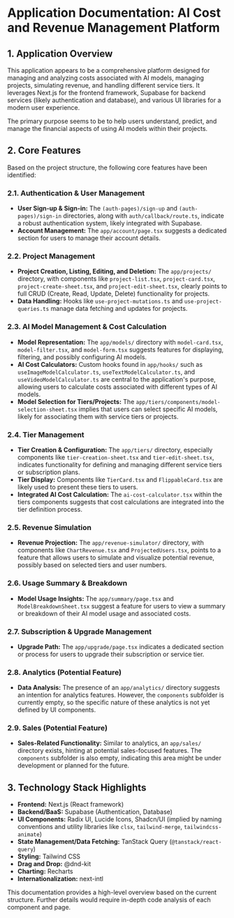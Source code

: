 # Application Documentation: AI Cost and Revenue Management Platform

## 1. Application Overview

This application appears to be a comprehensive platform designed for managing and analyzing costs associated with AI models, managing projects, simulating revenue, and handling different service tiers. It leverages Next.js for the frontend framework, Supabase for backend services (likely authentication and database), and various UI libraries for a modern user experience.

The primary purpose seems to be to help users understand, predict, and manage the financial aspects of using AI models within their projects.

## 2. Core Features

Based on the project structure, the following core features have been identified:

### 2.1. Authentication & User Management

-   **User Sign-up & Sign-in:** The `(auth-pages)/sign-up` and `(auth-pages)/sign-in` directories, along with `auth/callback/route.ts`, indicate a robust authentication system, likely integrated with Supabase.
-   **Account Management:** The `app/account/page.tsx` suggests a dedicated section for users to manage their account details.

### 2.2. Project Management

-   **Project Creation, Listing, Editing, and Deletion:** The `app/projects/` directory, with components like `project-list.tsx`, `project-card.tsx`, `project-create-sheet.tsx`, and `project-edit-sheet.tsx`, clearly points to full CRUD (Create, Read, Update, Delete) functionality for projects.
-   **Data Handling:** Hooks like `use-project-mutations.ts` and `use-project-queries.ts` manage data fetching and updates for projects.

### 2.3. AI Model Management & Cost Calculation

-   **Model Representation:** The `app/models/` directory with `model-card.tsx`, `model-filter.tsx`, and `model-form.tsx` suggests features for displaying, filtering, and possibly configuring AI models.
-   **AI Cost Calculators:** Custom hooks found in `app/hooks/` such as `useImageModelCalculator.ts`, `useTextModelCalculator.ts`, and `useVideoModelCalculator.ts` are central to the application's purpose, allowing users to calculate costs associated with different types of AI models.
-   **Model Selection for Tiers/Projects:** The `app/tiers/components/model-selection-sheet.tsx` implies that users can select specific AI models, likely for associating them with service tiers or projects.

### 2.4. Tier Management

-   **Tier Creation & Configuration:** The `app/tiers/` directory, especially components like `tier-creation-sheet.tsx` and `tier-edit-sheet.tsx`, indicates functionality for defining and managing different service tiers or subscription plans.
-   **Tier Display:** Components like `TierCard.tsx` and `FlippableCard.tsx` are likely used to present these tiers to users.
-   **Integrated AI Cost Calculation:** The `ai-cost-calculator.tsx` within the tiers components suggests that cost calculations are integrated into the tier definition process.

### 2.5. Revenue Simulation

-   **Revenue Projection:** The `app/revenue-simulator/` directory, with components like `ChartRevenue.tsx` and `ProjectedUsers.tsx`, points to a feature that allows users to simulate and visualize potential revenue, possibly based on selected tiers and user numbers.

### 2.6. Usage Summary & Breakdown

-   **Model Usage Insights:** The `app/summary/page.tsx` and `ModelBreakdownSheet.tsx` suggest a feature for users to view a summary or breakdown of their AI model usage and associated costs.

### 2.7. Subscription & Upgrade Management

-   **Upgrade Path:** The `app/upgrade/page.tsx` indicates a dedicated section or process for users to upgrade their subscription or service tier.

### 2.8. Analytics (Potential Feature)

-   **Data Analysis:** The presence of an `app/analytics/` directory suggests an intention for analytics features. However, the `components` subfolder is currently empty, so the specific nature of these analytics is not yet defined by UI components.

### 2.9. Sales (Potential Feature)

-   **Sales-Related Functionality:** Similar to analytics, an `app/sales/` directory exists, hinting at potential sales-focused features. The `components` subfolder is also empty, indicating this area might be under development or planned for the future.

## 3. Technology Stack Highlights

-   **Frontend:** Next.js (React framework)
-   **Backend/BaaS:** Supabase (Authentication, Database)
-   **UI Components:** Radix UI, Lucide Icons, Shadcn/UI (implied by naming conventions and utility libraries like `clsx`, `tailwind-merge`, `tailwindcss-animate`)
-   **State Management/Data Fetching:** TanStack Query (`@tanstack/react-query`)
-   **Styling:** Tailwind CSS
-   **Drag and Drop:** @dnd-kit
-   **Charting:** Recharts
-   **Internationalization:** next-intl

This documentation provides a high-level overview based on the current structure. Further details would require in-depth code analysis of each component and page.